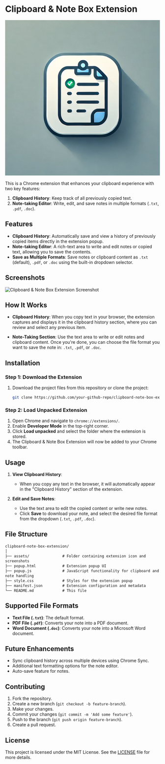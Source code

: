# Clipboard & Note Box Extension

![Logo Image](./icons/icon.png)

This is a Chrome extension that enhances your clipboard experience with two key features:
1. **Clipboard History**: Keep track of all previously copied text.
2. **Note-taking Editor**: Write, edit, and save notes in multiple formats (`.txt`, `.pdf`, `.doc`).

## Features

- **Clipboard History**: Automatically save and view a history of previously copied items directly in the extension popup.
- **Note-taking Editor**: A rich-text area to write and edit notes or copied text, allowing you to save the contents.
- **Save as Multiple Formats**: Save notes or clipboard content as `.txt` (default), `.pdf`, or `.doc` using the built-in dropdown selector.
  
## Screenshots
<img src="assets/screenshot.png" alt="Clipboard & Note Box Extension Screenshot" width="500" />

## How It Works

- **Clipboard History**: When you copy text in your browser, the extension captures and displays it in the clipboard history section, where you can review and select any previous item.
  
- **Note-Taking Section**: Use the text area to write or edit notes and clipboard content. Once you're done, you can choose the file format you want to save the note in: `.txt`, `.pdf`, or `.doc`.

## Installation

### Step 1: Download the Extension
1. Download the project files from this repository or clone the project:
   ```bash
   git clone https://github.com/your-github-repo/clipboard-note-box-extension.git
   ```

### Step 2: Load Unpacked Extension
1. Open Chrome and navigate to `chrome://extensions/`.
2. Enable **Developer Mode** in the top-right corner.
3. Click **Load unpacked** and select the folder where the extension is stored.
4. The Clipboard & Note Box Extension will now be added to your Chrome toolbar.

## Usage

1. **View Clipboard History**:
   - When you copy any text in the browser, it will automatically appear in the "Clipboard History" section of the extension.
   
2. **Edit and Save Notes**:
   - Use the text area to edit the copied content or write new notes.
   - Click **Save** to download your note, and select the desired file format from the dropdown (`.txt`, `.pdf`, `.doc`).

## File Structure

```plaintext
clipboard-note-box-extension/
│
├── assets/               # Folder containing extension icon and screenshots
├── popup.html            # Extension popup UI
├── popup.js              # JavaScript functionality for clipboard and note handling
├── style.css             # Styles for the extension popup
├── manifest.json         # Extension configuration and metadata
└── README.md             # This file
```

## Supported File Formats

- **Text File (`.txt`)**: The default format.
- **PDF File (`.pdf`)**: Converts your note into a PDF document.
- **Word Document (`.doc`)**: Converts your note into a Microsoft Word document.

## Future Enhancements

- Sync clipboard history across multiple devices using Chrome Sync.
- Additional text formatting options for the note editor.
- Auto-save feature for notes.

## Contributing

1. Fork the repository.
2. Create a new branch (`git checkout -b feature-branch`).
3. Make your changes.
4. Commit your changes (`git commit -m 'Add some feature'`).
5. Push to the branch (`git push origin feature-branch`).
6. Create a pull request.

## License

This project is licensed under the MIT License. See the [LICENSE](LICENSE) file for more details.
